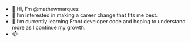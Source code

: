 - 👋 Hi, I’m @mathewmarquez
- 👀 I’m interested in making a career change that fits me best.
- 🌱 I’m currently learning Front developer code and hoping to understand more as I continue my growth.
- 📫 

<!---
mathewmarquez/mathewmarquez is a ✨ special ✨ repository because its `README.md` (this file) appears on your GitHub profile.
You can click the Preview link to take a look at your changes.
--->
